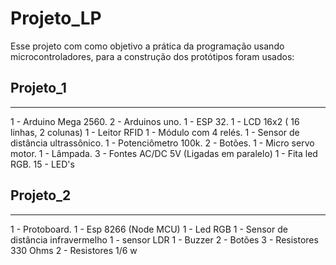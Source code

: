 # Projeto_LP

 Esse projeto com como objetivo a prática da programação usando microcontroladores, para a construção dos protótipos foram usados:
 
## Projeto_1
---

  1 - Arduino Mega 2560.
  2 - Arduinos uno.
  1 - ESP 32.
  1 - LCD 16x2 ( 16 linhas, 2 colunas)
  1 - Leitor RFID
  1 - Módulo com 4 relés.
  1 - Sensor de distância ultrassônico.
  1 - Potenciômetro 100k.
  2 - Botões.
  1 - Micro servo motor.
  1 - Lâmpada.
  3 - Fontes AC/DC 5V (Ligadas em paralelo)
  1 - Fita led RGB.
  15 - LED's

## Projeto_2
---

  1 - Protoboard.
  1 - Esp 8266 (Node MCU)
  1 - Led RGB
  1 - Sensor de distância infravermelho
  1 - sensor LDR
  1 - Buzzer
  2 - Botões
  3 - Resistores 330 Ohms
  2 - Resistores 1/6 w
